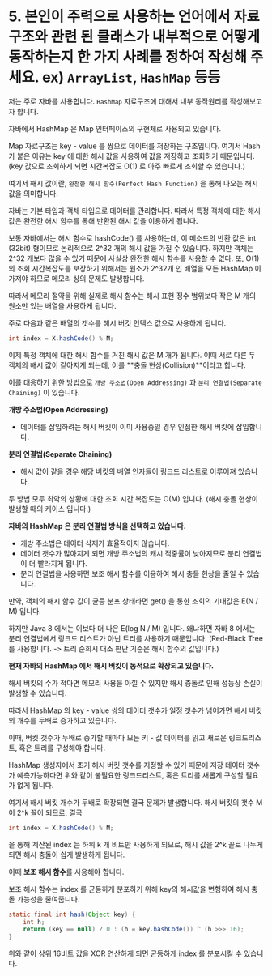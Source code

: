 # 5. 본인이 주력으로 사용하는 언어에서 자료구조와 관련 된 클래스가 내부적으로 어떻게 동작하는지 한 가지 사례를 정하여 작성해 주세요. ex) `ArrayList`, `HashMap` 등등

저는 주로 자바를 사용합니다. `HashMap` 자료구조에 대해서 내부 동작원리를 작성해보고자 합니다.

자바에서 HashMap 은 Map 인터페이스의 구현체로 사용되고 있습니다. 

Map 자료구조는 key - value 를 쌍으로 데이터를 저장하는 구조입니다. 여기서 Hash 가 붙은 이유는 key 에 대한 해시 값을 사용하여 값을 저장하고 조회하기 때문입니다. (key 값으로 조회하게 되면 시간복잡도 O(1) 로 아주 빠르게 조회할 수 있습니다.)

여기서 해시 값이란, `완전한 해시 함수(Perfect Hash Function)` 을 통해 나오는 해시 값을 의미합니다.

자바는 기본 타입과 객체 타입으로 데이터를 관리합니다. 따라서 특정 객체에 대한 해시 값은 완전한 해시 함수를 통해 반환된 해시 값을 이용하게 됩니다.

보통 자바에서는 해시 함수로 hashCode() 를 사용하는데, 이 메소드의 반환 값은 int (32bit) 형이므로 논리적으로 2^32 개의 해시 값을 가질 수 있습니다. 하지만 객체는 2^32 개보다 많을 수 있기 때문에 사실상 완전한 해시 함수를 사용할 수 없다. 또, O(1) 의 조회 시간복잡도를 보장하기 위해서는 원소가 2^32개 인 배열을 모든 HashMap 이 가져야 하므로 메모리 상의 문제도 발생합니다.



따라서 메모리 절약을 위해 실제로 해시 함수는 해시 표현 정수 범위보다 작은 M 개의 원소만 있는 배열을 사용하게 됩니다.

주로 다음과 같은 배열의 갯수를 해시 버킷 인덱스 값으로 사용하게 됩니다.

```java
int index = X.hashCode() % M;
```

이제 특정 객체에 대한 해시 함수를 거친 해시 값은 M 개가 됩니다. 이때 서로 다른 두 객체의 해시 값이 같아지게 되는데, 이를 **충돌 현상(Collision)**이라고 합니다.

이를 대응하기 위한 방법으로 `개방 주소법(Open Addressing)` 과 `분리 연결법(Separate Chaining)` 이 있습니다.

**개방 주소법(Open Addressing)**

- 데이터를 삽입하려는 해시 버킷이 이미 사용중일 경우 인접한 해시 버킷에 삽입합니다.

**분리 연결법(Separate Chaining)**

- 해시 값이 같을 경우 해당 버킷의 배열 인자들이 링크드 리스트로 이루어져 있습니다.

두 방법 모두 최악의 상황에 대한 조회 시간 복잡도는 O(M) 입니다. (해시 충돌 현상이 발생할 때의 케이스 입니다.)



**자바의 HashMap 은 분리 연결법 방식을 선택하고 있습니다.**

- 개방 주소법은 데이터 삭제가 효율적이지 않습니다.
- 데이터 갯수가 많아지게 되면 개방 주소법의 캐시 적중률이 낮아지므로 분리 연결법이 더 빨라지게 됩니다.
- 분리 연결법을 사용하면 보조 해시 함수를 이용하여 해시 충돌 현상을 줄일 수 있습니다.



만약, 객체의 해시 함수 값이 균등 분포 상태라면 get() 을 통한 조회의 기대값은 E(N / M) 입니다.

하지만 Java 8 에서는 이보다 더 나은 E(log N / M) 입니다. 왜냐하면 자바 8 에서는 분리 연결법에서 링크드 리스트가 아닌 트리를 사용하기 때문입니다. (Red-Black Tree 를 사용합니다. -> 트리 순회시 대소 판단 기준은 해시 함수의 값입니다.)



**현재 자바의 HashMap 에서 해시 버킷이 동적으로 확장되고 있습니다.**

해시 버킷의 수가 적다면 메모리 사용을 아낄 수 있지만 해시 충돌로 인해 성능상 손실이 발생할 수 있습니다.

따라서 HashMap 의 key - value 쌍의 데이터 갯수가 일정 갯수가 넘어가면 해시 버킷의 개수를 두배로 증가하고 있습니다.

이때, 버킷 갯수가 두배로 증가할 때마다 모든 키 - 값 데이터를 읽고 새로운 링크드리스트, 혹은 트리를 구성해야 합니다. 

HashMap 생성자에서 초기 해시 버킷 갯수를 지정할 수 있기 때문에 저장 데이터 갯수가 예측가능하다면 위와 같이 불필요한 링크드리스트, 혹은 트리를 새롭게 구성할 필요가 없게 됩니다.



여기서 해시 버킷 개수가 두배로 확장되면 결국 문제가 발생합니다. 해시 버킷의 갯수 M 이 2^k 꼴이 되므로, 결국

```java
int index = X.hashCode() % M;
```

을 통해 계산된 index 는 하위 k 개 비트만 사용하게 되므로, 해시 값을 2^k 꼴로 나누게 되면 해시 충돌이 쉽게 발생하게 됩니다.

이때 **보조 해시 함수**를 사용해야 합니다.



보조 해시 함수는 index 를 균등하게 분포하기 위해 key의 해시값을 변형하여 해시 충돌 가능성을 줄여줍니다.

```java
static final int hash(Object key) {
	int h;
	return (key == null) ? 0 : (h = key.hashCode()) ^ (h >>> 16);
}
```

위와 같이 상위 16비트 값을 XOR 연산하게 되면 균등하게 index 를 분포시킬 수 있습니다.

